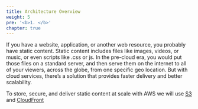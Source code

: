 ```yaml
---
title: Architecture Overview
weight: 5
pre: '<b>1. </b>'
chapter: true
---
```


If you have a website, application, or another web resource, you probably have static content. Static content includes files like images, videos, or music, or even scripts like .css or js. In the pre-cloud era, you would put those files on a standard server, and then serve them on the internet to all of your viewers, across the globe, from one specific geo location. But with cloud services, there’s a solution that provides faster delivery and better scalability.

To store, secure, and deliver static content at scale with AWS we will use [S3](https://aws.amazon.com/s3/) and [CloudFront](https://aws.amazon.com/cloudfront/)
